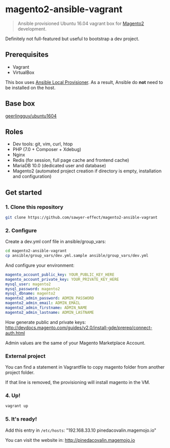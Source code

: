 # magento2-ansible-vagrant

> Ansible provisioned Ubuntu 16.04 vagrant box for [Magento2](https://github.com/magento/magento2) development.

Definitely not full-featured but useful to bootstrap a dev project.

## Prerequisites

- Vagrant
- VirtualBox

This box uses [Ansible Local Provisioner](https://www.vagrantup.com/docs/provisioning/ansible_local.html).
As a result, Ansible do **not** need to be installed on the host.

## Base box

[geerlingguy/ubuntu1604](https://atlas.hashicorp.com/geerlingguy/boxes/ubuntu1604/)

## Roles

- Dev tools: git, vim, curl, htop
- PHP (7.0 + Composer + Xdebug)
- Nginx
- Redis (for session, full page cache and frontend cache)
- MariaDB 10.0 (dedicated user and database)
- Magento2 (automated project creation if directory is empty, installation and configuration)

## Get started

### 1. Clone this repository

```bash
git clone https://github.com/sawyer-effect/magento2-ansible-vagrant
```

### 2. Configure

Create a dev.yml conf file in ansible/group_vars:

```bash
cd magento2-ansible-vagrant
cp ansible/group_vars/dev.yml.sample ansible/group_vars/dev.yml
```

And configure your environment:

```yaml
magento_account_public_key: YOUR_PUBLIC_KEY_HERE
magento_account_private_key: YOUR_PRIVATE_KEY_HERE
mysql_user: magento2
mysql_password: magento2
mysql_dbname: magento2
magento2_admin_password: ADMIN_PASSWORD
magento2_admin_email: ADMIN_EMAIL
magento2_admin_firstname: ADMIN_NAME
magento2_admin_lastname: ADMIN_LASTNAME
```

How generate public and private keys: http://devdocs.magento.com/guides/v2.0/install-gde/prereq/connect-auth.html

Admin values are the same of your Magento Marketplace Account.

### External project

You can find a statement in Vagrantfile to copy magento folder from another project folder.

If that line is removed, the provisioning will install magento in the VM.


### 4. Up!

```bash
vagrant up
```

### 5. It's ready!

Add this entry in `/etc/hosts`: "192.168.33.10 pinedacovalin.magemojo.io"

You can visit the website in: http://pinedacovalin.magemojo.io
